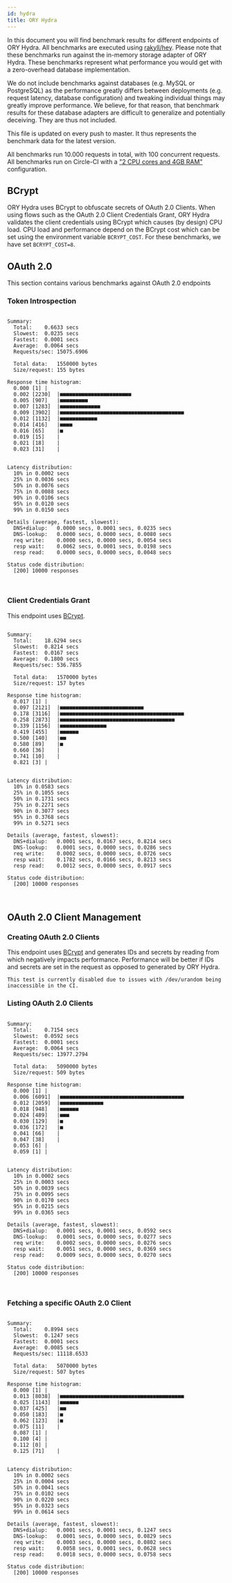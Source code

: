 ```yaml
---
id: hydra
title: ORY Hydra
---
```


In this document you will find benchmark results for different endpoints of ORY Hydra. All benchmarks are executed
using [rakyll/hey](https://github.com/rakyll/hey). Please note that these benchmarks run against the in-memory storage
adapter of ORY Hydra. These benchmarks represent what performance you would get with a zero-overhead database implementation.

We do not include benchmarks against databases (e.g. MySQL or PostgreSQL) as the performance greatly differs between
deployments (e.g. request latency, database configuration) and tweaking individual things may greatly improve performance.
We believe, for that reason, that benchmark results for these database adapters are difficult to generalize and potentially
deceiving. They are thus not included.

This file is updated on every push to master. It thus represents the benchmark data for the latest version.

All benchmarks run 10.000 requests in total, with 100 concurrent requests. All benchmarks run on Circle-CI with a
["2 CPU cores and 4GB RAM"](https://support.circleci.com/hc/en-us/articles/360000489307-Why-do-my-tests-take-longer-to-run-on-CircleCI-than-locally-)
configuration.

## BCrypt

ORY Hydra uses BCrypt to obfuscate secrets of OAuth 2.0 Clients. When using flows such as the OAuth 2.0 Client Credentials
Grant, ORY Hydra validates the client credentials using BCrypt which causes (by design) CPU load. CPU load and performance
depend on the BCrypt cost which can be set using the environment variable `BCRYPT_COST`. For these benchmarks,
we have set `BCRYPT_COST=8`.

## OAuth 2.0

This section contains various benchmarks against OAuth 2.0 endpoints

### Token Introspection

```

Summary:
  Total:	0.6633 secs
  Slowest:	0.0235 secs
  Fastest:	0.0001 secs
  Average:	0.0064 secs
  Requests/sec:	15075.6906
  
  Total data:	1550000 bytes
  Size/request:	155 bytes

Response time histogram:
  0.000 [1]	|
  0.002 [2230]	|■■■■■■■■■■■■■■■■■■■■■■■
  0.005 [907]	|■■■■■■■■■
  0.007 [1283]	|■■■■■■■■■■■■■
  0.009 [3902]	|■■■■■■■■■■■■■■■■■■■■■■■■■■■■■■■■■■■■■■■■
  0.012 [1132]	|■■■■■■■■■■■■
  0.014 [416]	|■■■■
  0.016 [65]	|■
  0.019 [15]	|
  0.021 [18]	|
  0.023 [31]	|


Latency distribution:
  10% in 0.0002 secs
  25% in 0.0036 secs
  50% in 0.0076 secs
  75% in 0.0088 secs
  90% in 0.0106 secs
  95% in 0.0120 secs
  99% in 0.0150 secs

Details (average, fastest, slowest):
  DNS+dialup:	0.0000 secs, 0.0001 secs, 0.0235 secs
  DNS-lookup:	0.0000 secs, 0.0000 secs, 0.0080 secs
  req write:	0.0000 secs, 0.0000 secs, 0.0054 secs
  resp wait:	0.0062 secs, 0.0001 secs, 0.0198 secs
  resp read:	0.0000 secs, 0.0000 secs, 0.0048 secs

Status code distribution:
  [200]	10000 responses



```

### Client Credentials Grant

This endpoint uses [BCrypt](#bcrypt).

```

Summary:
  Total:	18.6294 secs
  Slowest:	0.8214 secs
  Fastest:	0.0167 secs
  Average:	0.1800 secs
  Requests/sec:	536.7855
  
  Total data:	1570000 bytes
  Size/request:	157 bytes

Response time histogram:
  0.017 [1]	|
  0.097 [2121]	|■■■■■■■■■■■■■■■■■■■■■■■■■■■
  0.178 [3116]	|■■■■■■■■■■■■■■■■■■■■■■■■■■■■■■■■■■■■■■■■
  0.258 [2873]	|■■■■■■■■■■■■■■■■■■■■■■■■■■■■■■■■■■■■■
  0.339 [1156]	|■■■■■■■■■■■■■■■
  0.419 [455]	|■■■■■■
  0.500 [140]	|■■
  0.580 [89]	|■
  0.660 [36]	|
  0.741 [10]	|
  0.821 [3]	|


Latency distribution:
  10% in 0.0583 secs
  25% in 0.1055 secs
  50% in 0.1731 secs
  75% in 0.2271 secs
  90% in 0.3077 secs
  95% in 0.3768 secs
  99% in 0.5271 secs

Details (average, fastest, slowest):
  DNS+dialup:	0.0001 secs, 0.0167 secs, 0.8214 secs
  DNS-lookup:	0.0001 secs, 0.0000 secs, 0.0286 secs
  req write:	0.0002 secs, 0.0000 secs, 0.0726 secs
  resp wait:	0.1782 secs, 0.0166 secs, 0.8213 secs
  resp read:	0.0012 secs, 0.0000 secs, 0.0917 secs

Status code distribution:
  [200]	10000 responses



```

## OAuth 2.0 Client Management

### Creating OAuth 2.0 Clients

This endpoint uses [BCrypt](#bcrypt) and generates IDs and secrets by reading from  which negatively impacts
performance. Performance will be better if IDs and secrets are set in the request as opposed to generated by ORY Hydra.

```
This test is currently disabled due to issues with /dev/urandom being inaccessible in the CI.
```

### Listing OAuth 2.0 Clients

```

Summary:
  Total:	0.7154 secs
  Slowest:	0.0592 secs
  Fastest:	0.0001 secs
  Average:	0.0064 secs
  Requests/sec:	13977.2794
  
  Total data:	5090000 bytes
  Size/request:	509 bytes

Response time histogram:
  0.000 [1]	|
  0.006 [6091]	|■■■■■■■■■■■■■■■■■■■■■■■■■■■■■■■■■■■■■■■■
  0.012 [2059]	|■■■■■■■■■■■■■■
  0.018 [948]	|■■■■■■
  0.024 [489]	|■■■
  0.030 [129]	|■
  0.036 [172]	|■
  0.041 [66]	|
  0.047 [38]	|
  0.053 [6]	|
  0.059 [1]	|


Latency distribution:
  10% in 0.0002 secs
  25% in 0.0003 secs
  50% in 0.0039 secs
  75% in 0.0095 secs
  90% in 0.0170 secs
  95% in 0.0215 secs
  99% in 0.0365 secs

Details (average, fastest, slowest):
  DNS+dialup:	0.0001 secs, 0.0001 secs, 0.0592 secs
  DNS-lookup:	0.0001 secs, 0.0000 secs, 0.0277 secs
  req write:	0.0002 secs, 0.0000 secs, 0.0276 secs
  resp wait:	0.0051 secs, 0.0000 secs, 0.0369 secs
  resp read:	0.0009 secs, 0.0000 secs, 0.0270 secs

Status code distribution:
  [200]	10000 responses



```

### Fetching a specific OAuth 2.0 Client

```

Summary:
  Total:	0.8994 secs
  Slowest:	0.1247 secs
  Fastest:	0.0001 secs
  Average:	0.0085 secs
  Requests/sec:	11118.6533
  
  Total data:	5070000 bytes
  Size/request:	507 bytes

Response time histogram:
  0.000 [1]	|
  0.013 [8038]	|■■■■■■■■■■■■■■■■■■■■■■■■■■■■■■■■■■■■■■■■
  0.025 [1143]	|■■■■■■
  0.037 [425]	|■■
  0.050 [183]	|■
  0.062 [123]	|■
  0.075 [11]	|
  0.087 [1]	|
  0.100 [4]	|
  0.112 [0]	|
  0.125 [71]	|


Latency distribution:
  10% in 0.0002 secs
  25% in 0.0004 secs
  50% in 0.0041 secs
  75% in 0.0102 secs
  90% in 0.0220 secs
  95% in 0.0323 secs
  99% in 0.0614 secs

Details (average, fastest, slowest):
  DNS+dialup:	0.0001 secs, 0.0001 secs, 0.1247 secs
  DNS-lookup:	0.0001 secs, 0.0000 secs, 0.0829 secs
  req write:	0.0003 secs, 0.0000 secs, 0.0802 secs
  resp wait:	0.0058 secs, 0.0001 secs, 0.0628 secs
  resp read:	0.0018 secs, 0.0000 secs, 0.0758 secs

Status code distribution:
  [200]	10000 responses



```

